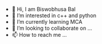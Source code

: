 - 👋 Hi, I am Biswobhusa Bal
- 👀 I’m interested in c++ and python
- 🌱 I’m currently learning MCA
- 💞️ I’m looking to collaborate on ...
- 📫 How to reach me ...

<!---
Biswobhusan12345/Biswobhusan12345 is a ✨ special ✨ repository because its `README.md` (this file) appears on your GitHub profile.
You can click the Preview link to take a look at your changes.
--->
